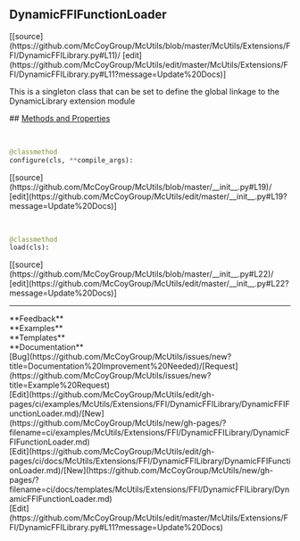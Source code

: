 ## <a id="McUtils.McUtils.Extensions.FFI.DynamicFFILibrary.DynamicFFIFunctionLoader">DynamicFFIFunctionLoader</a> 

<div class="docs-source-link" markdown="1">
[[source](https://github.com/McCoyGroup/McUtils/blob/master/McUtils/Extensions/FFI/DynamicFFILibrary.py#L11)/
[edit](https://github.com/McCoyGroup/McUtils/edit/master/McUtils/Extensions/FFI/DynamicFFILibrary.py#L11?message=Update%20Docs)]
</div>

This is a singleton class that can be set to define the global
linkage to the DynamicLibrary extension module







<div class="collapsible-section">
 <div class="collapsible-section collapsible-section-header" markdown="1">
## <a class="collapse-link" data-toggle="collapse" href="#methods" markdown="1"> Methods and Properties</a> <a class="float-right" data-toggle="collapse" href="#methods"><i class="fa fa-chevron-down"></i></a>
 </div>
 <div class="collapsible-section collapsible-section-body collapse show" id="methods" markdown="1">
 
<a id="McUtils.McUtils.Extensions.FFI.DynamicFFILibrary.DynamicFFIFunctionLoader.configure" class="docs-object-method">&nbsp;</a> 
```python
@classmethod
configure(cls, **compile_args): 
```
<div class="docs-source-link" markdown="1">
[[source](https://github.com/McCoyGroup/McUtils/blob/master/__init__.py#L19)/
[edit](https://github.com/McCoyGroup/McUtils/edit/master/__init__.py#L19?message=Update%20Docs)]
</div>


<a id="McUtils.McUtils.Extensions.FFI.DynamicFFILibrary.DynamicFFIFunctionLoader.load" class="docs-object-method">&nbsp;</a> 
```python
@classmethod
load(cls): 
```
<div class="docs-source-link" markdown="1">
[[source](https://github.com/McCoyGroup/McUtils/blob/master/__init__.py#L22)/
[edit](https://github.com/McCoyGroup/McUtils/edit/master/__init__.py#L22?message=Update%20Docs)]
</div>
 </div>
</div>












---


<div markdown="1" class="text-secondary">
<div class="container">
  <div class="row">
   <div class="col" markdown="1">
**Feedback**   
</div>
   <div class="col" markdown="1">
**Examples**   
</div>
   <div class="col" markdown="1">
**Templates**   
</div>
   <div class="col" markdown="1">
**Documentation**   
</div>
   <div class="col" markdown="1">
   
</div>
   <div class="col" markdown="1">
   
</div>
   <div class="col" markdown="1">
   
</div>
</div>
  <div class="row">
   <div class="col" markdown="1">
[Bug](https://github.com/McCoyGroup/McUtils/issues/new?title=Documentation%20Improvement%20Needed)/[Request](https://github.com/McCoyGroup/McUtils/issues/new?title=Example%20Request)   
</div>
   <div class="col" markdown="1">
[Edit](https://github.com/McCoyGroup/McUtils/edit/gh-pages/ci/examples/McUtils/Extensions/FFI/DynamicFFILibrary/DynamicFFIFunctionLoader.md)/[New](https://github.com/McCoyGroup/McUtils/new/gh-pages/?filename=ci/examples/McUtils/Extensions/FFI/DynamicFFILibrary/DynamicFFIFunctionLoader.md)   
</div>
   <div class="col" markdown="1">
[Edit](https://github.com/McCoyGroup/McUtils/edit/gh-pages/ci/docs/McUtils/Extensions/FFI/DynamicFFILibrary/DynamicFFIFunctionLoader.md)/[New](https://github.com/McCoyGroup/McUtils/new/gh-pages/?filename=ci/docs/templates/McUtils/Extensions/FFI/DynamicFFILibrary/DynamicFFIFunctionLoader.md)   
</div>
   <div class="col" markdown="1">
[Edit](https://github.com/McCoyGroup/McUtils/edit/master/McUtils/Extensions/FFI/DynamicFFILibrary.py#L11?message=Update%20Docs)   
</div>
   <div class="col" markdown="1">
   
</div>
   <div class="col" markdown="1">
   
</div>
   <div class="col" markdown="1">
   
</div>
</div>
</div>
</div>